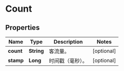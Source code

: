 
# Count

## Properties
Name | Type | Description | Notes
------------ | ------------- | ------------- | -------------
**count** | **String** | 客流量。 |  [optional]
**stamp** | **Long** | 时间戳（毫秒）。 |  [optional]



